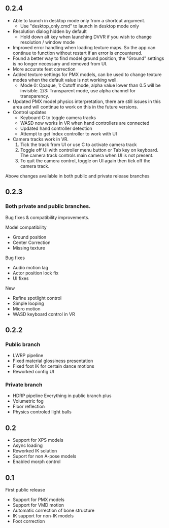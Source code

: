 ## 0.2.4
* Able to launch in desktop mode only from a shortcut argument. 
  * Use "desktop_only.cmd" to launch in desktop mode only
* Resolution dialog hidden by default
  * Hold down alt key when launching DVVR if you wish to change resolution / window mode
* Improved error handling when loading texture maps. So the app can continue to function without restart if an error is encountered.
* Found a better way to find model ground position, the "Ground" settings is no longer necessary and removed from UI.
* More accurate feet correction
* Added texture settings for PMX models, can be used to change texture modes when the default value is not working well. 
  * Mode 0: Opaque, 1: Cutoff mode, alpha value lower than 0.5 will be invisible. 2/3: Transparent mode, use alpha channel for transparency.
* Updated PMX model physics interpretation, there are still issues in this area and will continue to work on this in the future versions.
* Control updates
  * Keyboard C to toggle camera tracks
  * WASD now works in VR when hand controllers are connected
  * Updated hand controller detection
  * Attempt to get Index controller to work with UI
* Camera tracks work in VR. 
  1. Tick the track from UI or use C to activate camera track
  2. Toggle off UI with controller menu button or Tab key on keyboard. The camera track controls main camera when UI is not present.
  3. To quit the camera control, toggle on UI again then tick off the camera track. 

Above changes available in both public and private release branches

## 0.2.3
### Both private and public branches. 
Bug fixes & compatibility improvements.

Model compatibility
* Ground position
* Center Correction
* Missing texture

Bug fixes
* Audio motion lag
* Actor position lock fix
* UI fixes

New
* Refine spotlight control
* Simple looping
* Micro motion
* WASD keyboard control in VR
 

## 0.2.2

### Public branch
* LWRP pipeline
* Fixed material glossiness presentation
* Fixed foot IK for certain dance motions
* Reworked config UI

### Private branch
* HDRP pipeline
Everything in public branch plus
* Volumetric fog
* Floor reflection
* Physics controled light balls

## 0.2
* Support for XPS models
* Async loading
* Reworked IK solution
* Suport for non A-pose models
* Enabled morph control


## 0.1
First public release
* Support for PMX models
* Support for VMD motion
* Automatic correction of bone structure 
* IK support for non-IK models
* Foot correction
